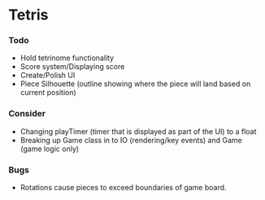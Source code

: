 # Tetris

### Todo
* Hold tetrinome functionality
* Score system/Displaying score
* Create/Polish UI
* Piece Silhouette (outline showing where the piece will land based on current position)

### Consider
* Changing playTimer (timer that is displayed as part of the UI) to a float
* Breaking up Game class in to IO (rendering/key events) and Game (game logic only)

### Bugs
* Rotations cause pieces to exceed boundaries of game board.